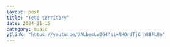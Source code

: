 ```yaml
---
layout: post
title: "Teto territory"
date: 2024-11-15
category: music
ytlink: "https://youtu.be/JALbemLw3G4?si=NHOrdTjC_h88FL8n"
---
```

